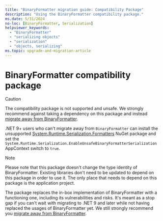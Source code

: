 ```yaml
---
title: "BinaryFormatter migration guide: Compatibility Package"
description: "Using the BinaryFormatter compatibility package."
ms.date: 5/31/2024
no-loc: [BinaryFormatter, Serialization]
helpviewer_keywords:
  - "BinaryFormatter"
  - "serializing objects"
  - "serialization"
  - "objects, serializing"
ms.topic: upgrade-and-migration-article
---
```


# BinaryFormatter compatibility package

> [!CAUTION]
> The compatibility package is not supported and unsafe. We strongly recommend against taking a dependency on this package and instead [migrate away from BinaryFormatter](./index.md#migration-topics).

.NET 9+ users who can't migrate away from `BinaryFormatter` can install the unsupported [System.Runtime.Serialization.Formatters](https://www.nuget.org/packages/System.Runtime.Serialization.Formatters) NuGet package and set the `System.Runtime.Serialization.EnableUnsafeBinaryFormatterSerialization` AppContext switch to `true`.

> [!NOTE]
> Please note that this package doesn't change the type identity of BinaryFormatter. Existing libraries don't need to be updated to depend on this package in order to use it. The only place that needs to depend on this package is the application project.

The package replaces the in-box implementation of BinaryFormatter with a functioning one, including its vulnerabilities and risks. It's meant as a stop gap if you can't wait with migrating to .NET 9 and later while not having replaced the usages of BinaryFormatter yet. We still strongly recommend you [migrate away from BinaryFormatter](./index.md#migration-topics).

```xml
<PropertyGroup>
  <TargetFramework>net9.0</TargetFramework>
  <EnableUnsafeBinaryFormatterSerialization>true</EnableUnsafeBinaryFormatterSerialization>
</PropertyGroup>

<ItemGroup>
  <PackageReference Include="System.Runtime.Serialization.Formatters" Version="9.0.0-*" />
</ItemGroup>
```

> [!CAUTION]
> The compatibility package is not supported and unsafe. We strongly recommend against taking a dependency on this package and instead [migrate away from BinaryFormatter](./index.md#migration-topics).
